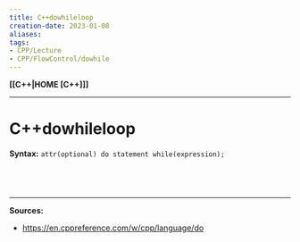 ```yaml
---
title: C++dowhileloop
creation-date: 2023-01-08
aliases:
tags:
- CPP/Lecture
- CPP/FlowControl/dowhile
---
```

**[[C++|HOME [C++]]]**

---
# C++dowhileloop
**Syntax:** `attr(optional) do statement while(expression);`

<br>

# 
---
**Sources:**
- https://en.cppreference.com/w/cpp/language/do
